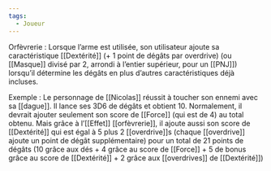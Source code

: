 ```yaml
---
tags:
  - Joueur
---
```

Orfèvrerie : 
	Lorsque l’arme est utilisée, son utilisateur ajoute sa caractéristique [[Dextérité]] (+ 1 point de dégâts par overdrive) (ou [[Masque]] divisé par 2, arrondi à l’entier supérieur, pour un [[PNJ]]) lorsqu’il détermine les dégâts en plus d’autres caractéristiques déjà incluses.

Exemple : 
	Le personnage de [[Nicolas]] réussit à toucher son ennemi avec sa [[dague]]. Il lance ses 3D6 de dégâts et obtient 10. Normalement, il devrait ajouter seulement son score de [[Force]] (qui est de 4) au total obtenu. Mais grâce à l’[[Effet]] [[orfèvrerie]], il ajoute aussi son score de [[Dextérité]] qui est égal à 5 plus 2 [[overdrive]]s (chaque [[overdrive]] ajoute un point de dégât supplémentaire) pour un total de 21 points de dégâts (10 grâce aux dés + 4 grâce au score de [[Force]] + 5 de bonus grâce au score de [[Dextérité]] + 2 grâce aux [[overdrives]] de [[Dextérité]])